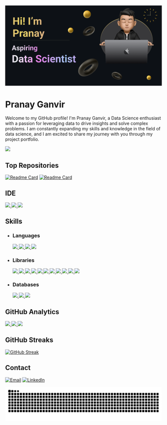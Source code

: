 ![](https://github.com/pranayganvir/pranayganvir/blob/main/Images/Make%20your%20README.png)
# Pranay Ganvir


Welcome to my GitHub profile! I'm Pranay Ganvir, a Data Science enthusiast with a passion for leveraging data to drive insights and solve complex problems. I am constantly expanding my skills and knowledge in the field of data science, and I am excited to share my journey with you through my project portfolio.

[![](https://github-profile-summary-cards.vercel.app/api/cards/profile-details?username=PranayGanvir&theme=dark)](https://github.com/pranayganvir)

## Top Repositories
[![Readme Card](https://github-readme-stats.vercel.app/api/pin/?username=pranayganvir&theme=dark&hide_border=true&repo=gender-recognition-flask)](https://github.com/pranayganvir/gender-recognition-flask) [![Readme Card](https://github-readme-stats.vercel.app/api/pin/?username=pranayganvir&theme=dark&hide_border=true&repo=pneumonia-Detection)](https://github.com/pranayganvir/pneumonia-Detection)

## IDE
[![](	https://img.shields.io/badge/Colab-F9AB00?style=for-the-badge&logo=googlecolab&color=525252) ![](https://img.shields.io/badge/PyCharm-000000.svg?&style=for-the-badge&logo=PyCharm&logoColor=white) ![](https://img.shields.io/badge/VSCode-0078D4?style=for-the-badge&logo=visual%20studio%20code&logoColor=white)](https://github.com/pranayganvir)

## Skills
- ### Languages
  [![](https://img.shields.io/badge/C-00599C?style=for-the-badge&logo=c&logoColor=white) ![](https://img.shields.io/badge/CSS3-1572B6?style=for-the-badge&logo=css3&logoColor=white) ![](https://img.shields.io/badge/HTML5-E34F26?style=for-the-badge&logo=html5&logoColor=white) ![](https://img.shields.io/badge/Python-FFD43B?style=for-the-badge&logo=python&logoColor=blue) ](https://github.com/pranayganvir) 
- ### Libraries
  [![](https://img.shields.io/badge/Jupyter-F37626.svg?&style=for-the-badge&logo=Jupyter&logoColor=whit) ![](https://img.shields.io/badge/Folium-77B829?style=for-the-badge&logo=folium&logoColor=white) ![](https://img.shields.io/badge/Keras-D00000?style=for-the-badge&logo=Keras&logoColor=white) ![](https://img.shields.io/badge/Numpy-777BB4?style=for-the-badge&logo=numpy&logoColor=white) ![](	https://img.shields.io/badge/Pandas-2C2D72?style=for-the-badge&logo=pandas&logoColor=white) ![](https://img.shields.io/badge/Plotly-239120?style=for-the-badge&logo=plotly&logoColor=white) ![](https://img.shields.io/badge/scikit_learn-F7931E?style=for-the-badge&logo=scikit-learn&logoColor=white) ![](https://img.shields.io/badge/SciPy-654FF0?style=for-the-badge&logo=SciPy&logoColor=white) ![](https://img.shields.io/badge/Streamlit-FF4B4B?style=for-the-badge&logo=Streamlit&logoColor=white) ![](https://img.shields.io/badge/TensorFlow-FF6F00?style=for-the-badge&logo=TensorFlow&logoColor=white) ![](https://img.shields.io/badge/OpenCV-27338e?style=for-the-badge&logo=OpenCV&logoColor=white)](https://github.com/pranayganvir)
- ### Databases
  [![](https://img.shields.io/badge/Microsoft%20SQL%20Server-CC2927?style=for-the-badge&logo=microsoft%20sql%20server&logoColor=white) ![](https://img.shields.io/badge/MySQL-005C84?style=for-the-badge&logo=mysql&logoColor=white) ![](https://img.shields.io/badge/Oracle-F80000?style=for-the-badge&logo=Oracle&logoColor=white)](https://github.com/pranayganvir)

## GitHub Analytics
[<img height="180em" src="https://github-readme-stats-eight-theta.vercel.app/api?username=pranayganvir&show_icons=true&theme=dark&hide_border=true&include_all_commits=true&count_private=true"/> <img height="180em" src="https://github-readme-stats.vercel.app/api/top-langs/?username=pranayganvir&layout=compact&theme=dark&hide_border=true"/> ![](http://github-profile-summary-cards.vercel.app/api/cards/productive-time?username=pranayganvir&show_icons=true&theme=dark&utcOffset=8)](https://github.com/pranayganvir)
## GitHub Streaks
[![GitHub Streak](https://streak-stats.demolab.com?user=pranayganvir&theme=dark&hide_border=true)](https://git.io/streak-stats)


## Contact
[![Email](https://img.shields.io/badge/Gmail-D14836?style=for-the-badge&logo=gmail&logoColor=white)](mailto:pranayganvir9730@gmail.com) [![LinkedIn](https://img.shields.io/badge/LinkedIn-0077B5?style=for-the-badge&logo=linkedin&logoColor=white)](https://www.linkedin.com/in/pranay-ganvir-6a0a6b215/)

![Snake animation](https://github.com/pranayganvir/pranayganvir/blob/main/asset/github-contribution-grid-snake.svg)
